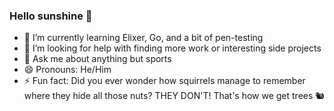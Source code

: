 ### Hello sunshine 👋

- 🌱 I’m currently learning Elixer, Go, and a bit of pen-testing
- 🤔 I’m looking for help with finding more work or interesting side projects
- 💬 Ask me about anything but sports
- 😄 Pronouns: He/Him
- ⚡ Fun fact: Did you ever wonder how squirrels manage to remember where they hide all those nuts?
THEY DON'T! That's how we get trees 🐿️
<!--
**karlthomas3/karlthomas3** is a ✨ _special_ ✨ repository because its `README.md` (this file) appears on your GitHub profile.

Here are some ideas to get you started:

- 🔭 I’m currently working on ...
- 👯 I’m looking to collaborate on ...
- 📫 How to reach me: ...
-->
